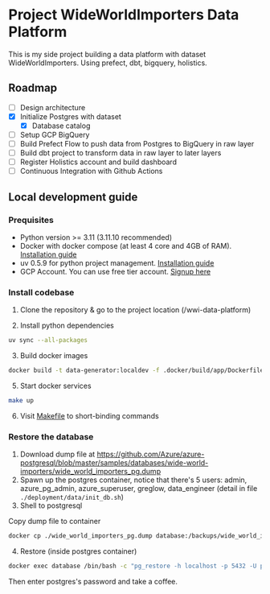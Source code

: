 # Project WideWorldImporters Data Platform

This is my side project building a data platform with dataset WideWorldImporters. Using prefect, dbt, bigquery, holistics.

## Roadmap

- [ ] Design architecture
- [x] Initialize Postgres with dataset
  - [x] Database catalog
- [ ] Setup GCP BigQuery
- [ ] Build Prefect Flow to push data from Postgres to BigQuery in raw layer
- [ ] Build dbt project to transform data in raw layer to later layers
- [ ] Register Holistics account and build dashboard
- [ ] Continuous Integration with Github Actions

## Local development guide

### Prequisites

- Python version >= 3.11 (3.11.10 recommended)
- Docker with docker compose (at least 4 core and 4GB of RAM). [Installation guide](https://docs.docker.com/engine/install/)
- uv 0.5.9 for python project management. [Installation guide](https://docs.astral.sh/uv/getting-started/installation/)
- GCP Account. You can use free tier account. [Signup here](https://cloud.google.com/)

### Install codebase

1. Clone the repository & go to the project location (/wwi-data-platform)

2. Install python dependencies

```bash
uv sync --all-packages
```

3. Build docker images

```bash
docker build -t data-generator:localdev -f .docker/build/app/Dockerfile .
```

5. Start docker services

```bash
make up
```

6. Visit [Makefile](./Makefile) to short-binding commands

### Restore the database

1. Download dump file at https://github.com/Azure/azure-postgresql/blob/master/samples/databases/wide-world-importers/wide_world_importers_pg.dump
2. Spawn up the postgres container, notice that there's 5 users: admin, azure_pg_admin, azure_superuser, greglow, data_engineer (detail in file `./deployment/data/init_db.sh`)
3. Shell to postgresql

Copy dump file to container

```bash
docker cp ./wide_world_importers_pg.dump database:/backups/wide_world_importers_pg.dump
```

4. Restore (inside postgres container)

```bash
docker exec database /bin/bash -c "pg_restore -h localhost -p 5432 -U postgres -W -v -Fc -d wideworldimporters < /backups/wide_world_importers_pg.dump"
```

Then enter postgres's password and take a coffee.
